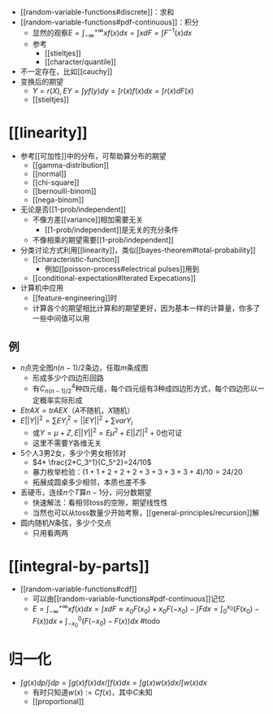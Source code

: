 - [[random-variable-functions#discrete]]：求和
- [[random-variable-functions#pdf-continuous]]：积分
  - 显然的观察$E = \int_{-\infty}^{+\infty} xf(x)dx=\int xdF=\int F^{-1}(x)dx$
  - 参考
    - [[stieltjes]]
    - [[character/quantile]]
- 不一定存在，比如[[cauchy]]
- 变换后的期望
  - $Y=r(X), EY=\int yf(y)dy=\int r(x)f(x)dx=\int r(x)dF(x)$
  - [[stieltjes]]
# [[linearity]]
- 参考[[可加性]]中的分布，可帮助算分布的期望
  - [[gamma-distribution]]
  - [[normal]]
  - [[chi-square]]
  - [[bernoulli-binom]]
  - [[nega-binom]]
- 无论是否[[1-prob/independent]]
  - 不像方差[[variance]]相加需要无关
    - [[1-prob/independent]]是无关的充分条件
  - 不像相乘的期望需要[[1-prob/independent]]
- 分类讨论方式利用[[linearity]]，类似[[bayes-theorem#total-probability]]
  - [[characteristic-function]]
    - 例如[[poisson-process#electrical pulses]]用到
  - [[conditional-expectation#Iterated Expecations]]
- 计算机中应用
  - [[feature-engineering]]时
  - 计算各个的期望相比计算和的期望更好，因为基本一样的计算量，你多了一些中间值可以用
## 例
- $n$点完全图$n(n-1)/2$条边，任取$m$条成图
  - 形成多少个四边形回路
  - 有$C_{n(n-1)/2}^4$种四元组，每个四元组有3种成四边形方式，每个四边形以一定概率实际形成
- $EtrAX=trAEX$（$A$不随机，$X$随机）
- $E||Y||^2=\sum EY_i^2=||EY||^2+\sum var Y_i$
  - 或$Y=\mu +Z,E||Y||^2=E\mu^2+E||Z||^2+0$也可证
  - 这里不需要$Y$各维无关
- 5个人3男2女，多少个男女相邻对
  - $4* \frac{2*C_3^1}{C_5^2}=24/10$
  - 暴力枚举检验：$(1+1+2+2+2+3+3+3+3+4)/10=24/20$
  - 拓展成圆桌多少相邻，本质也差不多
- 丢硬币，连续$n$个$T$算$n-1$分，问分数期望
  - 快速解法：看相邻toss的空隙，期望线性性
  - 当然也可以从toss数量少开始考察，[[general-principles/recursion]]解
- 圆内随机$N$条弦，多少个交点
  - 只用看两两
# [[integral-by-parts]]
- [[random-variable-functions#cdf]]
  - 可以由[[random-variable-functions#pdf-continuous]]记忆
  - $E = \int_{-\infty}^{+\infty} xf(x)dx=\int xdF\approx x_0F(x_0)+x_0F(-x_0)-\int Fdx=\int_0^{x_0}(F(x_0)-F(x))dx+\int_{-x_0}^0(F(-x_0)-F(x))dx$ #todo
# 归一化
- $\int g(x)dp/\int dp=\int g(x)f(x)dx/\int f(x)dx=\int g(x)w(x)dx/\int w(x)dx$
  - 有时只知道$w(x):=Cf(x)$，其中$C$未知
  - [[proportional]]